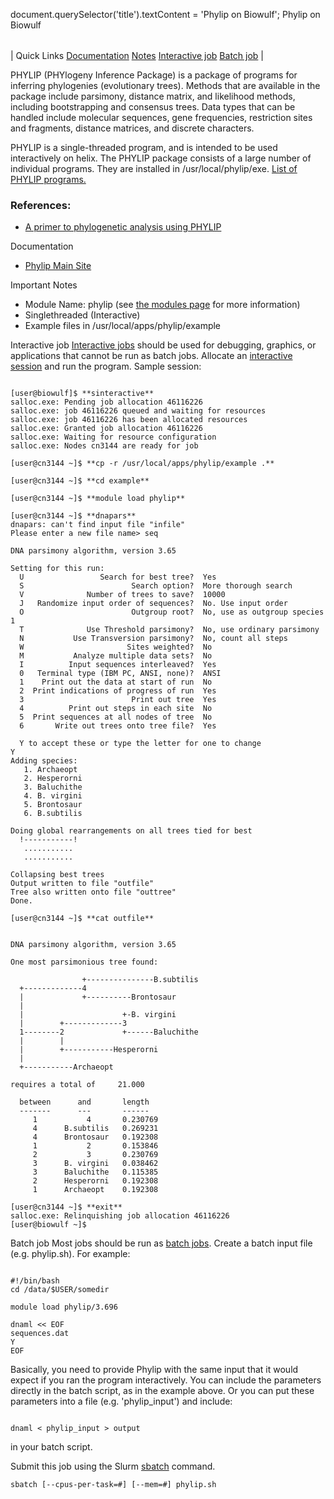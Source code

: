 

document.querySelector('title').textContent = 'Phylip on Biowulf';
Phylip on Biowulf


|  |
| --- |
| 
Quick Links
[Documentation](#doc)
[Notes](#notes)
[Interactive job](#int) 
[Batch job](#sbatch) 
 |



PHYLIP (PHYlogeny Inference Package) is a package of programs for inferring phylogenies (evolutionary trees). Methods that are available in the package include parsimony, distance matrix, and likelihood methods, including bootstrapping and consensus trees. Data types that can be handled include molecular sequences, gene frequencies, restriction sites and fragments, distance matrices, and discrete characters.



PHYLIP is a single-threaded program, and is intended to be used interactively on helix. The PHYLIP package consists of a large number of individual programs. They are installed in /usr/local/phylip/exe. [List of PHYLIP programs.](http://evolution.genetics.washington.edu/phylip/programs.html)



### References:


* [A primer to phylogenetic analysis using PHYLIP](http://koti.mbnet.fi/tuimala/oppaat/phylip2.pdf)


Documentation
* [Phylip Main Site](http://evolution.genetics.washington.edu/phylip.html)


Important Notes
* Module Name: phylip (see [the modules page](/apps/modules.html) for more information)
* Singlethreaded (Interactive)
* Example files in /usr/local/apps/phylip/example



Interactive job
[Interactive jobs](/docs/userguide.html#int) should be used for debugging, graphics, or applications that cannot be run as batch jobs.
Allocate an [interactive session](/docs/userguide.html#int) and run the program. Sample session:



```

[user@biowulf]$ **sinteractive**
salloc.exe: Pending job allocation 46116226
salloc.exe: job 46116226 queued and waiting for resources
salloc.exe: job 46116226 has been allocated resources
salloc.exe: Granted job allocation 46116226
salloc.exe: Waiting for resource configuration
salloc.exe: Nodes cn3144 are ready for job

[user@cn3144 ~]$ **cp -r /usr/local/apps/phylip/example .**

[user@cn3144 ~]$ **cd example**

[user@cn3144 ~]$ **module load phylip**

[user@cn3144 ~]$ **dnapars**
dnapars: can't find input file "infile"
Please enter a new file name> seq

DNA parsimony algorithm, version 3.65

Setting for this run:
  U                 Search for best tree?  Yes
  S                        Search option?  More thorough search
  V              Number of trees to save?  10000
  J   Randomize input order of sequences?  No. Use input order
  O                        Outgroup root?  No, use as outgroup species  1
  T              Use Threshold parsimony?  No, use ordinary parsimony
  N           Use Transversion parsimony?  No, count all steps
  W                       Sites weighted?  No
  M           Analyze multiple data sets?  No
  I          Input sequences interleaved?  Yes
  0   Terminal type (IBM PC, ANSI, none)?  ANSI
  1    Print out the data at start of run  No
  2  Print indications of progress of run  Yes
  3                        Print out tree  Yes
  4          Print out steps in each site  No
  5  Print sequences at all nodes of tree  No
  6       Write out trees onto tree file?  Yes

  Y to accept these or type the letter for one to change
Y
Adding species:
   1. Archaeopt 
   2. Hesperorni
   3. Baluchithe
   4. B. virgini
   5. Brontosaur
   6. B.subtilis

Doing global rearrangements on all trees tied for best
  !-----------!
   ...........
   ...........

Collapsing best trees
Output written to file "outfile"
Tree also written onto file "outtree"
Done.

[user@cn3144 ~]$ **cat outfile**


DNA parsimony algorithm, version 3.65

One most parsimonious tree found:

                +---------------B.subtilis
  +-------------4  
  |             +----------Brontosaur
  |  
  |                      +-B. virgini
  |        +-------------3  
  1--------2             +------Baluchithe
  |        |  
  |        +-----------Hesperorni
  |  
  +-----------Archaeopt 

requires a total of     21.000

  between      and       length
  -------      ---       ------
     1           4       0.230769
     4      B.subtilis   0.269231
     4      Brontosaur   0.192308
     1           2       0.153846
     2           3       0.230769
     3      B. virgini   0.038462
     3      Baluchithe   0.115385
     2      Hesperorni   0.192308
     1      Archaeopt    0.192308

[user@cn3144 ~]$ **exit**
salloc.exe: Relinquishing job allocation 46116226
[user@biowulf ~]$

```


Batch job
Most jobs should be run as [batch jobs](/docs/userguide.html#submit).
Create a batch input file (e.g. phylip.sh). For example:



```

#!/bin/bash
cd /data/$USER/somedir

module load phylip/3.696

dnaml << EOF
sequences.dat
Y
EOF

```


Basically, you need to provide Phylip with the same input that it would expect if you ran the program interactively. You can include the parameters directly in the batch script, as in the example above. Or you can put these parameters 
into a file (e.g. 'phylip\_input') and include:

```

dnaml < phylip_input > output

```

in your batch script. 



Submit this job using the Slurm [sbatch](/docs/userguide.html) command.



```
sbatch [--cpus-per-task=#] [--mem=#] phylip.sh
```







